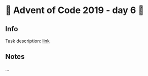 # 🎄 Advent of Code 2019 - day 6 🎄

## Info

Task description: [link](https://adventofcode.com/2019/day/6)

## Notes

...
